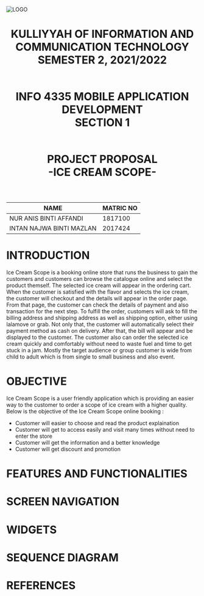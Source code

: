 <p align="center">
  
![LOGO](https://user-images.githubusercontent.com/81603608/174552099-c7a9d04f-f54e-4905-b4f1-642875020a2f.png)
  
</p>

<h1 align="center">
KULLIYYAH OF INFORMATION AND COMMUNICATION
TECHNOLOGY <br />
SEMESTER 2, 2021/2022 <br /><br />
  
INFO 4335
MOBILE APPLICATION DEVELOPMENT <br />
SECTION 1 <br /><br />
  
PROJECT PROPOSAL <br />
-ICE CREAM SCOPE-<br /><br />
 
NAME                       | MATRIC NO
---------------------------|----------
NUR ANIS BINTI AFFANDI     | 1817100  
INTAN NAJWA BINTI MAZLAN   | 2017424

</h1>

# INTRODUCTION

  Ice Cream Scope is a booking online store that runs the business to gain the customers and customers can browse the catalogue online and select the product themself. The selected ice cream will appear in the ordering cart. When the customer is satisfied with the flavor and selects the ice cream, the customer will checkout and the details will appear in the order page. From that page, the customer can check the details of payment and also transaction for the next step. To fulfill the order, customers will ask to fill the billing address and shipping address as well as shipping option, either using lalamove or grab. Not only that, the customer will automatically select their payment method as cash on delivery. After that, the bill will appear and be displayed to the customer. The customer also can order the selected ice cream quickly and comfortably without need to waste fuel and time to get stuck in a jam. Mostly the target audience or group customer is wide from child to adult which is from single to small business and also event.  

# OBJECTIVE

Ice Cream Scope is a user friendly application which is providing an easier way to the customer to order a scope of ice cream with a higher quality. Below is the objective of the Ice Cream Scope online booking :

- Customer will easier to choose and read the product explaination
- Customer will get to access easily and visit many times without need to enter the store
- Customer will get the information and a better knowledge
- Customer will get discount and promotion


# FEATURES AND FUNCTIONALITIES

# SCREEN NAVIGATION

# WIDGETS

# SEQUENCE DIAGRAM

# REFERENCES
